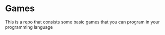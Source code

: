 # Games
This is a repo that consists some basic games that you can program in your programming language 
